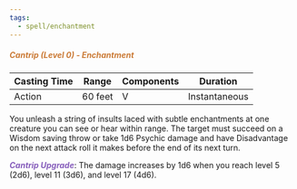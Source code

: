 ```yaml
---
tags:
  - spell/enchantment
---
```

##### *<span style="color:rgb(203, 123, 55)">Cantrip (Level 0) - Enchantment</span>*

| Casting Time | Range   | Components | Duration      |
| ------------ | ------- | ---------- | ------------- |
| Action       | 60 feet | V          | Instantaneous |


You unleash a string of insults laced with subtle enchantments at one creature you can see or hear within range. The target must succeed on a Wisdom saving throw or take 1d6 Psychic damage and have Disadvantage on the next attack roll it makes before the end of its next turn.

**<span style="color:rgb(134, 93, 187)">_Cantrip Upgrade_</span>**: The damage increases by 1d6 when you reach level 5 (2d6), level 11 (3d6), and level 17 (4d6).